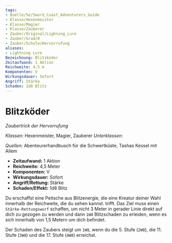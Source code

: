 ```yaml
---
tags: 
- Quelle/5e/Sword_Coast_Adventurers_Guide
- Klasse/Hexenmeister
- Klasse/Magier
- Klasse/Zauberer
- Zauber/Original/Lighning_Lure
- Zauber/Grad/0
- Zauber/Schule/Hervorrufung
aliases: 
- Lightning Lure
Bezeichnung: Blitzköder
Zeitaufwand: 1 Aktion
Reichweite: 4,5 m
Komponenten: V
Wirkungsdauer: Sofort
Angriff: Stärke
Schaden: 1d8 Blitz
---
```

# Blitzköder
_Zaubertrick der Hervorrufung_

_Klassen:_ Hexenmeister, Magier, Zauberer
_Unterklassen:_

_Quellen:_ Abenteurerhandbusch für die Schwertküste, Tashas Kessel mit Allem

- **Zeitaufwand:** 1 Aktion
- **Reichweite:** 4,5 Meter
- **Komponenten:** V
- **Wirkungsdauer:** Sofort
- **Angriff/Rettung:** Stärke
- **Schaden/Effekt:** 1d8 Blitz

Du erschaffst eine Peitsche aus Blitzenergie, die eine Kreatur deiner Wahl innerhalb der Reichweite, die du sehen kannst. trifft. Das Ziel muss einen `Stärke-Rettungswurf` schaffen, um nicht 3 Meter in gerader Linie direkt auf dich zu gezogen zu werden und dann `1W8` Blitzschaden zu erleiden, wenn es sich innerhalb von 1,5 Metern um dich befindet.

Der Schaden des Zaubers steigt um `1W8`, wenn du die 5. Stufe (`2W8`), die 11. Stufe (`3W8`) und die 17. Stufe (`4W8`) erreichst.